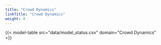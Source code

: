 ```yaml
---
title: "Crowd Dynamics"
linkTitle: "Crowd Dynamics"
weight: 4
---
```


{{< model-table src="data/model_status.csv" domain="Crowd Dynamics" >}}
